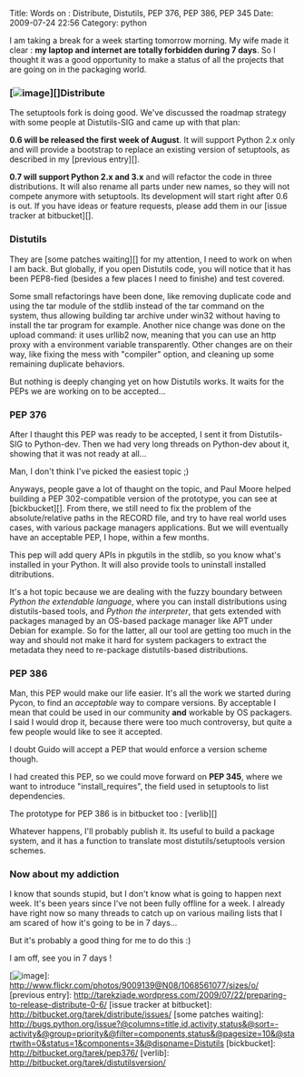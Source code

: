 Title: Words on : Distribute, Distutils, PEP 376, PEP 386, PEP 345
Date: 2009-07-24 22:56
Category: python

I am taking a break for a week starting tomorrow morning. My wife made
it clear : **my laptop and internet are totally forbidden during 7
days**. So I thought it was a good opportunity to make a status of all
the projects that are going on in the packaging world.   
### [![image][]][]Distribute

  
The setuptools fork is doing good. We've discussed the roadmap strategy
with some people at Distutils-SIG and came up with that plan:   
  
**0.6 will be released the first week of August**. It will support
Python 2.x only and will provide a bootstrap to replace an existing
version of setuptools, as described in my [previous entry][].   
  
**0.7 will support Python 2.x and 3.x** and will refactor the code in
three distributions. It will also rename all parts under new names, so
they will not compete anymore with setuptools. Its development will
start right after 0.6 is out. If you have ideas or feature requests,
please add them in our [issue tracker at bitbucket][].   
### Distutils

  
They are [some patches waiting][] for my attention, I need to work on
when I am back. But globally, if you open Distutils code, you will
notice that it has been PEP8-fied (besides a few places I need to
finishe) and test covered.   
  
Some small refactorings have been done, like removing duplicate code
and using the tar module of the stdlib instead of the tar command on the
system, thus allowing building tar archive under win32 without having to
install the tar program for example. Another nice change was done on the
upload command: it uses urllib2 now, meaning that you can use an http
proxy with a environment variable transparently. Other changes are on
their way, like fixing the mess with "compiler" option, and cleaning up
some remaining duplicate behaviors.   
  
But nothing is deeply changing yet on how Distutils works. It waits for
the PEPs we are working on to be accepted...   
### PEP 376

  
After I thaught this PEP was ready to be accepted, I sent it from
Distutils-SIG to Python-dev. Then we had very long threads on Python-dev
about it, showing that it was not ready at all...   
  
Man, I don't think I've picked the easiest topic ;)   
  
Anyways, people gave a lot of thaught on the topic, and Paul Moore
helped building a PEP 302-compatible version of the prototype, you can
see at [bickbucket][]. From there, we still need to fix the problem of
the absolute/relative paths in the RECORD file, and try to have real
world uses cases, with various package managers applications. But we
will eventually have an acceptable PEP, I hope, within a few months.   
  
This pep will add query APIs in pkgutils in the stdlib, so you know
what's installed in your Python. It will also provide tools to uninstall
installed ditributions.   
  
It's a hot topic because we are dealing with the fuzzy boundary between
*Python the extendable language*, where you can install distributions
using distutils-based tools, and *Python the interpreter*, that gets
extended with packages managed by an OS-based package manager like APT
under Debian for example. So for the latter, all our tool are getting
too much in the way and should not make it hard for system packagers to
extract the metadata they need to re-package distutils-based
distributions.   
### PEP 386

  
Man, this PEP would make our life easier. It's all the work we started
during Pycon, to find an *acceptable* way to compare versions. By
acceptable I mean that could be used in our community **and** workable
by OS packagers. I said I would drop it, because there were too much
controversy, but quite a few people would like to see it accepted.   
  
I doubt Guido will accept a PEP that would enforce a version scheme
though.   
  
I had created this PEP, so we could move forward on **PEP 345**, where
we want to introduce "install\_requires", the field used in setuptools
to list dependencies.   
  
The prototype for PEP 386 is in bitbucket too : [verlib][]   
  
Whatever happens, I'll probably publish it. Its useful to build a
package system, and it has a function to translate most
distutils/setuptools version schemes.   
### Now about my addiction

  
I know that sounds stupid, but I don't know what is going to happen
next week. It's been years since I've not been fully offline for a week.
I already have right now so many threads to catch up on various mailing
lists that I am scared of how it's going to be in 7 days...   
  
But it's probably a good thing for me to do this :)   
  
I am off, see you in 7 days !

  [image]: http://farm2.static.flickr.com/1327/1068561077_dc14096ad3_o.gif
    "Internet Addicted"
  [![image][]]: http://www.flickr.com/photos/9009139@N08/1068561077/sizes/o/
  [previous entry]: http://tarekziade.wordpress.com/2009/07/22/preparing-to-release-distribute-0-6/
  [issue tracker at bitbucket]: http://bitbucket.org/tarek/distribute/issues/
  [some patches waiting]: http://bugs.python.org/issue?@columns=title,id,activity,status&@sort=-activity&@group=priority&@filter=components,status&@pagesize=10&@startwith=0&status=1&components=3&@dispname=Distutils
  [bickbucket]: http://bitbucket.org/tarek/pep376/
  [verlib]: http://bitbucket.org/tarek/distutilsversion/
